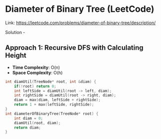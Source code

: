 # Diameter of Binary Tree (LeetCode)
Link: https://leetcode.com/problems/diameter-of-binary-tree/description/

Solution - 
## Approach 1: Recursive DFS with Calculating Height
- **Time Complexity**: O(n)
- **Space Complexity**: O(h)
```C++
int diamUtil(TreeNode* root, int &diam) {
    if(!root) return 0;
    int leftSide = diamUtil(root -> left, diam);
    int rightSide = diamUtil(root -> right, diam);
    diam = max(diam, leftSide + rightSide);
    return 1 + max(leftSide, rightSide);
}
int diameterOfBinaryTree(TreeNode* root) {
    int diam = 0;
    diamUtil(root, diam);
    return diam;
}
```
